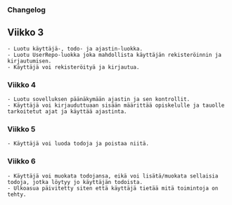 ### Changelog

## Viikko 3
    - Luotu käyttäjä-, todo- ja ajastin-luokka.
    - Luotu UserRepo-luokka joka mahdollista käyttäjän rekisteröinnin ja kirjautumisen.
    - Käyttäjä voi rekisteröityä ja kirjautua.
### Viikko 4
    - Luotu sovelluksen päänäkymään ajastin ja sen kontrollit.
    - Käyttäjä voi kirjauduttuaan sisään määrittää opiskelulle ja tauolle tarkoitetut ajat ja käyttää ajastinta.
### Viikko 5
    - Käyttäjä voi luoda todoja ja poistaa niitä.
### Viikko 6
    - Käyttäjä voi muokata todojansa, eikä voi lisätä/muokata sellaisia todoja, jotka löytyy jo käyttäjän todoista.
    - Ulkoasua päivitetty siten että käyttäjä tietää mitä toimintoja on tehty.